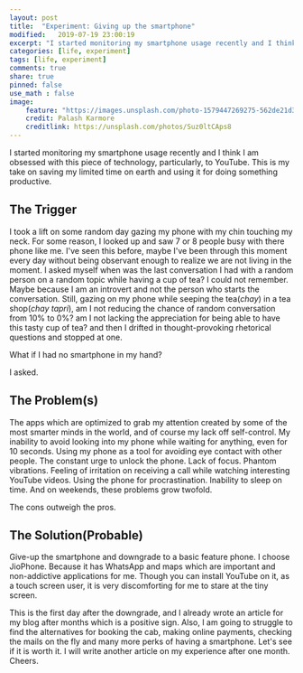 ```yaml
---
layout: post
title:  "Experiment: Giving up the smartphone" 
modified:   2019-07-19 23:00:19
excerpt: "I started monitoring my smartphone usage recently and I think I am obsessed with this piece of technology, particularly, to YouTube. This is my take on saving my limited time on earth and using it for doing something productive."
categories: [life, experiment]
tags: [life, experiment]
comments: true
share: true
pinned: false
use_math : false
image:
    feature: "https://images.unsplash.com/photo-1579447269275-562de21d33c3?crop=entropy&dpr=2&fit=crop&fm=jpg&h=475&ixjsv=2.1.0&ixlib=rb-0.3.5&q=50&w=1250" 
    credit: Palash Karmore
    creditlink: https://unsplash.com/photos/Suz0ltCAps8
---
```


I started monitoring my smartphone usage recently and I think I am obsessed with this piece of technology, particularly, to YouTube. This is my take on saving my limited time on earth and using it for doing something productive.

## The Trigger

I took a lift on some random day gazing my phone with my chin touching my neck. For some reason, I looked up and saw 7 or 8 people busy with there phone like me. I've seen this before, maybe I've been through this moment every day without being observant enough to realize we are not living in the moment. I asked myself when was the last conversation I had with a random person on a random topic while having a cup of tea? I could not remember. Maybe because I am an introvert and not the person who starts the conversation. Still, gazing on my phone while seeping the tea(*chay*) in a tea shop(*chay tapri*), am I not reducing the chance of random conversation from 10% to 0%? am I not lacking the appreciation for being able to have this tasty cup of tea? and then I drifted in thought-provoking rhetorical questions and stopped at one.

What if I had no smartphone in my hand?

I asked.  

## The Problem(s)

The apps which are optimized to grab my attention created by some of the most smarter minds in the world, and of course my lack off self-control. My inability to avoid looking into my phone while waiting for anything, even for 10 seconds. Using my phone as a tool for avoiding eye contact with other people. The constant urge to unlock the phone. Lack of focus. Phantom vibrations. Feeling of irritation on receiving a call while watching interesting YouTube videos. Using the phone for procrastination. Inability to sleep on time. And on weekends, these problems grow twofold. 

The cons outweigh the pros.

## The Solution(Probable)

Give-up the smartphone and downgrade to a basic feature phone. I choose JioPhone. Because it has WhatsApp and maps which are important and non-addictive applications for me. Though you can install YouTube on it, as a touch screen user, it is very discomforting for me to stare at the tiny screen.

This is the first day after the downgrade, and I already wrote an article for my blog after months which is a positive sign. Also, I am going to struggle to find the alternatives for booking the cab, making online payments, checking the mails on the fly and many more perks of having a smartphone. Let's see if it is worth it. I will write another article on my experience after one month. Cheers.
